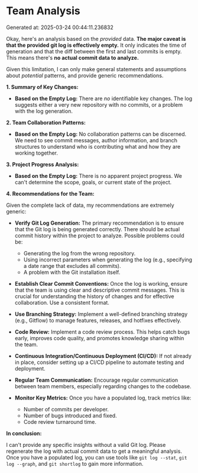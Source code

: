 # Team Analysis
Generated at: 2025-03-24 00:44:11.236832

Okay, here's an analysis based on the *provided* data.  **The major caveat is that the provided git log is effectively empty.**  It only indicates the time of generation and that the diff between the first and last commits is empty. This means there's **no actual commit data to analyze.**

Given this limitation, I can only make general statements and assumptions about *potential* patterns, and provide generic recommendations.

**1. Summary of Key Changes:**

*   **Based on the Empty Log:**  There are *no* identifiable key changes. The log suggests either a very new repository with no commits, or a problem with the log generation.

**2. Team Collaboration Patterns:**

*   **Based on the Empty Log:**  No collaboration patterns can be discerned. We need to see commit messages, author information, and branch structures to understand who is contributing what and how they are working together.

**3. Project Progress Analysis:**

*   **Based on the Empty Log:**  There is no apparent project progress. We can't determine the scope, goals, or current state of the project.

**4. Recommendations for the Team:**

Given the complete lack of data, my recommendations are extremely generic:

*   **Verify Git Log Generation:**  The primary recommendation is to ensure that the Git log is being generated correctly.  There should be actual commit history within the project to analyze. Possible problems could be:
    *   Generating the log from the wrong repository.
    *   Using incorrect parameters when generating the log (e.g., specifying a date range that excludes all commits).
    *   A problem with the Git installation itself.

*   **Establish Clear Commit Conventions:**  Once the log is working, ensure that the team is using clear and descriptive commit messages.  This is crucial for understanding the history of changes and for effective collaboration.  Use a consistent format.

*   **Use Branching Strategy:** Implement a well-defined branching strategy (e.g., Gitflow) to manage features, releases, and hotfixes effectively.

*   **Code Review:** Implement a code review process. This helps catch bugs early, improves code quality, and promotes knowledge sharing within the team.

*   **Continuous Integration/Continuous Deployment (CI/CD):** If not already in place, consider setting up a CI/CD pipeline to automate testing and deployment.

*   **Regular Team Communication:** Encourage regular communication between team members, especially regarding changes to the codebase.

*   **Monitor Key Metrics:**  Once you have a populated log, track metrics like:
    *   Number of commits per developer.
    *   Number of bugs introduced and fixed.
    *   Code review turnaround time.

**In conclusion:**

I can't provide any specific insights without a valid Git log. Please regenerate the log with actual commit data to get a meaningful analysis.  Once you have a populated log, you can use tools like `git log --stat`, `git log --graph`, and `git shortlog` to gain more information.
